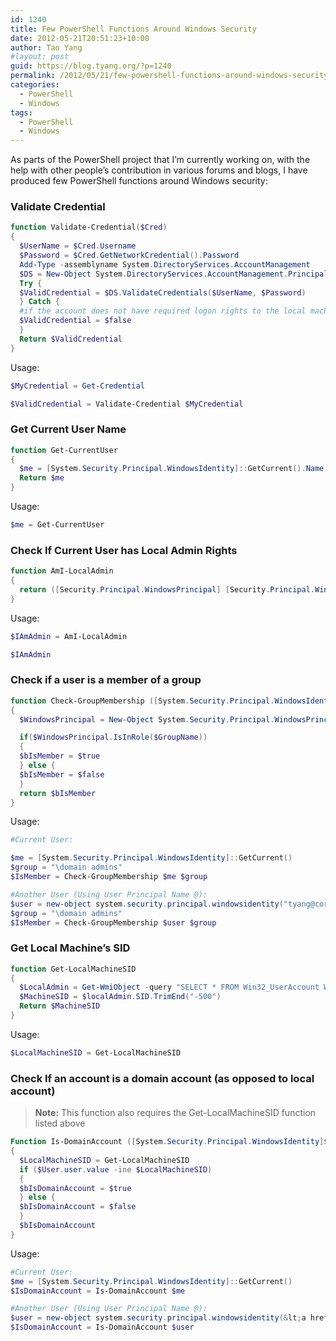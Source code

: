 ```yaml
---
id: 1240
title: Few PowerShell Functions Around Windows Security
date: 2012-05-21T20:51:23+10:00
author: Tao Yang
#layout: post
guid: https://blog.tyang.org/?p=1240
permalink: /2012/05/21/few-powershell-functions-around-windows-security/
categories:
  - PowerShell
  - Windows
tags:
  - PowerShell
  - Windows
---
```

As parts of the PowerShell project that I’m currently working on, with the help with other people’s contribution in various forums and blogs, I have produced few PowerShell functions around Windows security:

### Validate Credential

```powershell
function Validate-Credential($Cred)
{
  $UserName = $Cred.Username
  $Password = $Cred.GetNetworkCredential().Password
  Add-Type -assemblyname System.DirectoryServices.AccountManagement
  $DS = New-Object System.DirectoryServices.AccountManagement.PrincipalContext([System.DirectoryServices.AccountManagement.ContextType]::Machine)
  Try {
  $ValidCredential = $DS.ValidateCredentials($UserName, $Password)
  } Catch {
  #if the account does not have required logon rights to the local machine, validation failed.
  $ValidCredential = $false
  }
  Return $ValidCredential
}
```

Usage:

```powershell
$MyCredential = Get-Credential

$ValidCredential = Validate-Credential $MyCredential
```

### Get Current User Name

```powershell
function Get-CurrentUser
{
  $me = [System.Security.Principal.WindowsIdentity]::GetCurrent().Name
  Return $me
}
```

Usage:


```powershell
$me = Get-CurrentUser
```

### Check If Current User has Local Admin Rights

```powershell
function AmI-LocalAdmin
{
  return ([Security.Principal.WindowsPrincipal] [Security.Principal.WindowsIdentity]::GetCurrent()).IsInRole([Security.Principal.WindowsBuiltInRole] "Administrator")
}
```

Usage:


```powershell
$IAmAdmin = AmI-LocalAdmin

$IAmAdmin
```

### Check if a user is a member of a group

```powershell
function Check-GroupMembership ([System.Security.Principal.WindowsIdentity]$User, [string]$GroupName)
{
  $WindowsPrincipal = New-Object System.Security.Principal.WindowsPrincipal($User)

  if($WindowsPrincipal.IsInRole($GroupName))
  {
  $bIsMember = $true
  } else {
  $bIsMember = $false
  }
  return $bIsMember
}
```

Usage:

```powershell
#Current User:

$me = [System.Security.Principal.WindowsIdentity]::GetCurrent()
$group = "\domain admins"
$IsMember = Check-GroupMembership $me $group

#Another User (Using User Principal Name @):
$user = new-object system.security.principal.windowsidentity("tyang@corp.tyang.org")
$group = "\domain admins"
$IsMember = Check-GroupMembership $user $group
```

### Get Local Machine’s SID

```powershell
function Get-LocalMachineSID
{
  $LocalAdmin = Get-WmiObject -query "SELECT * FROM Win32_UserAccount WHERE domain='$env:computername' AND SID LIKE '%-500'"
  $MachineSID = $localAdmin.SID.TrimEnd("-500")
  Return $MachineSID
}
```

Usage:

```powershell
$LocalMachineSID = Get-LocalMachineSID
```

### Check If an account is a domain account (as opposed to local account)

>**Note:** This function also requires the Get-LocalMachineSID function listed above


```powershell
Function Is-DomainAccount ([System.Security.Principal.WindowsIdentity]$User)
{
  $LocalMachineSID = Get-LocalMachineSID
  if ($User.user.value -ine $LocalMachineSID)
  {
  $bIsDomainAccount = $true
  } else {
  $bIsDomainAccount = $false
  }
  $bIsDomainAccount
}
```

Usage:

```powershell
#Current User:
$me = [System.Security.Principal.WindowsIdentity]::GetCurrent()
$IsDomainAccount = Is-DomainAccount $me

#Another User (Using User Principal Name @):
$user = new-object system.security.principal.windowsidentity(&lt;a href="mailto:tyang@corp.tyang.org"&gt;tyang@corp.tyang.org&lt;/a&gt;)
$IsDomainAccount = Is-DomainAccount $user
```